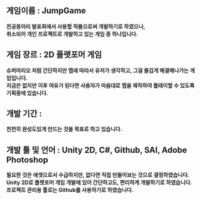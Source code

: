 ## 게임이름 : JumpGame
__전공동아리 발표회에서 사용할 작품으로써 개발하기로 하였으나,__  
__취소되어 개인 프로젝트로 개발하고 있는 게임 중 하나입니다.__
  
  
## 게임 장르 : 2D 플랫포머 게임
__슈퍼마리오 처럼 간단하지만 맵에 따라서 유저가 생각하고, 그걸 즐겁게 해결해나가는 게임입니다.__  
__지금은 없지만 이후 여유가 된다면 사용자가 마음대로 맵을 제작하여 플레이할 수 있도록 기획중에 있습니다.__


## 개발 기간 :
__천천히 완성도있게 만드는 것을 목표로 하고 있습니다.__

## 개발 툴 및 언어 : Unity 2D, C#, Github, SAI, Adobe Photoshop
__필요한 것은 에셋으로서 수급하지만, 없다면 직접 만들어보는 것으로 결정하였습니다.__  
__Unity 2D로 플랫포머 게임 개발에 있어 간단하고도, 편리하게 개발하기로 하였습니다.__
__프로젝트 관리용 툴로는 Github를 사용하기로 하였습니다.__

